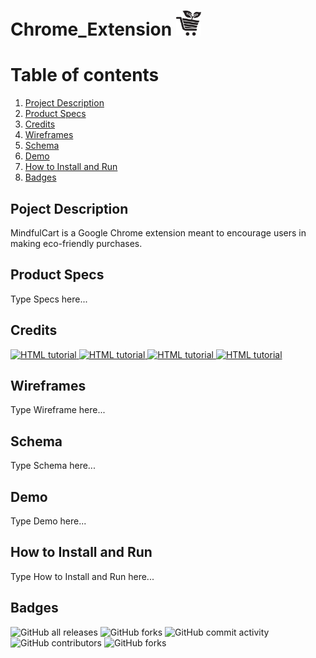 # Chrome_Extension <img src="https://github.com/ecalde/Chrome_Extension/blob/main/README_Assets/images/Plant%20logo.png?raw=true" alt="c" width="40" height="40"/>

# Table of contents
1. [Project Description](#Description)
2. [Product Specs](#Specs)
3. [Credits](#team)
4. [Wireframes](#wireframe)
5. [Schema](#schema)
6. [Demo](#demo)
7. [How to Install and Run](#install)
8. [Badges](#bandges)

## Poject Description <a name="Description"></a>
MindfulCart is a Google Chrome extension meant to encourage users in making eco-friendly purchases.

## Product Specs <a name="Specs"></a>
Type Specs here...

## Credits <a name="team"></a>
<a href="https://github.com/TibaAlanssari">
  <img src="https://avatars.githubusercontent.com/u/55297857?v=4" alt="HTML tutorial" style="width:42px;height:42px;">
</a> 
<a href="https://https://github.com/Commando-Brando">
  <img src="https://avatars.githubusercontent.com/u/60548867?v=4" alt="HTML tutorial" style="width:42px;height:42px;">
</a> 
<a href="https://github.com/ecalde">
  <img src="https://avatars.githubusercontent.com/u/80291680?v=4" alt="HTML tutorial" style="width:42px;height:42px;">
</a> 
<a href="https://github.com/wgalindo1453">

  <img src="https://avatars.githubusercontent.com/u/37806859?v=4" alt="HTML tutorial" style="width:42px;height:42px;">
</a> 

## Wireframes <a name="wireframe"></a>
Type Wireframe here...

## Schema <a name="schema"></a>
Type Schema here...

## Demo <a name="demo"></a>
Type Demo here...

## How to Install and Run <a name="install"></a>
Type How to Install and Run here...

## Badges <a name="bandges"></a>
![GitHub all releases](https://img.shields.io/github/downloads/ecalde/Chrome_Extension/total?logo=GitHub&style=flat-square)
![GitHub forks](https://img.shields.io/github/forks/ecalde/Chrome_Extension?style=flat-square)
![GitHub commit activity](https://img.shields.io/github/commit-activity/w/ecalde/Chrome_Extension?style=flat-square)
![GitHub contributors](https://img.shields.io/github/contributors/ecalde/Chrome_Extension?style=flat-square)
![GitHub forks](https://img.shields.io/github/forks/ecalde/Chrome_Extension?style=flat-square)
